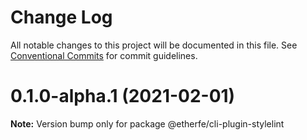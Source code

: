 # Change Log

All notable changes to this project will be documented in this file.
See [Conventional Commits](https://conventionalcommits.org) for commit guidelines.

# 0.1.0-alpha.1 (2021-02-01)

**Note:** Version bump only for package @etherfe/cli-plugin-stylelint
